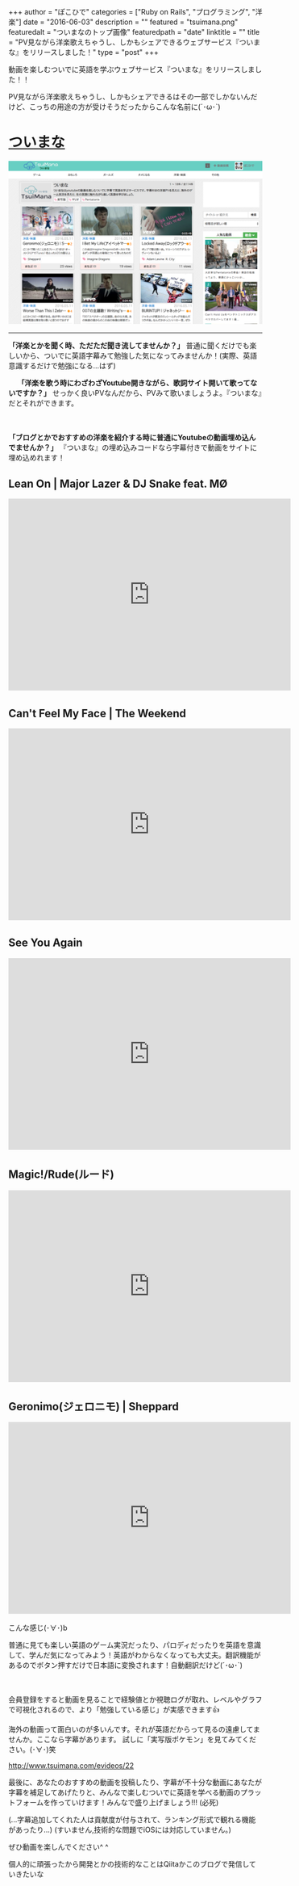 +++
author = "ぽこひで"
categories = ["Ruby on Rails", "プログラミング", "洋楽"]
date = "2016-06-03"
description = ""
featured = "tsuimana.png"
featuredalt = "ついまなのトップ画像"
featuredpath = "date"
linktitle = ""
title = "PV見ながら洋楽歌えちゃうし、しかもシェアできるウェブサービス『ついまな』をリリースしました！"
type = "post"
+++


動画を楽しむついでに英語を学ぶウェブサービス『ついまな』をリリースしました！！

PV見ながら洋楽歌えちゃうし、しかもシェアできるはその一部でしかないんだけど、こっちの用途の方が受けそうだったからこんな名前に(´･ω･`)



# [ついまな](http://www.tsuimana.com/)

<p><span class="image center-image">
    <img src="/img/2016/06/tsuimana.png" />
</span></p>

---

**「洋楽とかを聞く時、ただただ聞き流してませんか？」**
普通に聞くだけでも楽しいから、ついでに英語字幕みて勉強した気になってみませんか！(実際、英語意識するだけで勉強になる...はず)

　
**「洋楽を歌う時にわざわざYoutube開きながら、歌詞サイト開いて歌ってないですか？」**
せっかく良いPVなんだから、PVみて歌いましょうよ。『ついまな』だとそれができます。

　

**「ブログとかでおすすめの洋楽を紹介する時に普通にYoutubeの動画埋め込んでませんか？」**
『ついまな』の埋め込みコードなら字幕付きで動画をサイトに埋め込めれます！


## Lean On | Major Lazer & DJ Snake feat. MØ
<iframe width="560" height="380" src="http://www.tsuimana.com/embed/YqeW9_5kURI" frameborder="0" allowfullscreen></iframe>


## Can't Feel My Face | The Weekend
<iframe width="560" height="380" src="http://www.tsuimana.com/embed/KEI4qSrkPAs" frameborder="0" allowfullscreen></iframe>


## See You Again
<iframe width="560" height="380" src="http://www.tsuimana.com/embed/RgKAFK5djSk" frameborder="0" allowfullscreen></iframe>


## Magic!/Rude(ルード)
<iframe width="560" height="380" src="http://www.tsuimana.com/embed/PIh2xe4jnpk" frameborder="0" allowfullscreen></iframe>


## Geronimo(ジェロニモ) | Sheppard
<iframe width="560" height="380" src="http://www.tsuimana.com/embed/ozsmSlvGHv4" frameborder="0" allowfullscreen></iframe>


こんな感じ(･∀･)b



普通に見ても楽しい英語のゲーム実況だったり、パロディだったりを英語を意識して、学んだ気になってみよう！英語がわからなくなっても大丈夫。翻訳機能があるのでボタン押すだけで日本語に変換されます！自動翻訳だけど(´･ω･`)

　

会員登録をすると動画を見ることで経験値とか視聴ログが取れ、レベルやグラフで可視化されるので、より「勉強している感じ」が実感できます👍


海外の動画って面白いのが多いんです。それが英語だからって見るの遠慮してませんか。ここなら字幕があります。
試しに「実写版ポケモン」を見てみてください。(･∀･)笑


http://www.tsuimana.com/evideos/22


最後に、あなたのおすすめの動画を投稿したり、字幕が不十分な動画にあなたが字幕を補足してあげたりと、みんなで楽しむついでに英語を学べる動画のプラットフォームを作っていけます！みんなで盛り上げましょう!!! (必死)


(...字幕追加してくれた人は貢献度が付与されて、ランキング形式で観れる機能があったり...)
(すいません,技術的な問題でiOSには対応していません。)


ぜひ動画を楽しんでください^ ^ 


個人的に頑張ったから開発とかの技術的なことはQiitaかこのブログで発信していきたいな

